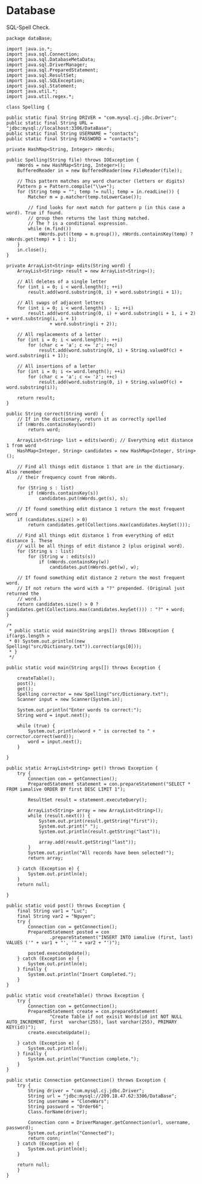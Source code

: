 # Database
SQL-Spell Check.

	
    package dataBase;

	import java.io.*;
	import java.sql.Connection;
	import java.sql.DatabaseMetaData;
	import java.sql.DriverManager;
	import java.sql.PreparedStatement;
	import java.sql.ResultSet;
	import java.sql.SQLException;
	import java.sql.Statement;
	import java.util.*;
	import java.util.regex.*;

	class Spelling {

	public static final String DRIVER = "com.mysql.cj.jdbc.Driver";
	public static final String URL = "jdbc:mysql://localhost:3306/DataBase";
	public static final String USERNAME = "contacts";
	public static final String PASSWORD = "contacts";

	private HashMap<String, Integer> nWords;

	public Spelling(String file) throws IOException {
		nWords = new HashMap<String, Integer>();
		BufferedReader in = new BufferedReader(new FileReader(file));

		// This pattern matches any word character (letters or digits)
		Pattern p = Pattern.compile("\\w+");
		for (String temp = ""; temp != null; temp = in.readLine()) {
			Matcher m = p.matcher(temp.toLowerCase());

			// find looks for next match for pattern p (in this case a word). True if found.
			// group then returns the last thing matched.
			// The ? is a conditional expression.
			while (m.find())
				nWords.put((temp = m.group()), nWords.containsKey(temp) ? nWords.get(temp) + 1 : 1);
		}
		in.close();
	}

	private ArrayList<String> edits(String word) {
		ArrayList<String> result = new ArrayList<String>();

		// All deletes of a single letter
		for (int i = 0; i < word.length(); ++i)
			result.add(word.substring(0, i) + word.substring(i + 1));

		// All swaps of adjacent letters
		for (int i = 0; i < word.length() - 1; ++i)
			result.add(word.substring(0, i) + word.substring(i + 1, i + 2) + word.substring(i, i + 1)
					+ word.substring(i + 2));

		// All replacements of a letter
		for (int i = 0; i < word.length(); ++i)
			for (char c = 'a'; c <= 'z'; ++c)
				result.add(word.substring(0, i) + String.valueOf(c) + word.substring(i + 1));

		// All insertions of a letter
		for (int i = 0; i <= word.length(); ++i)
			for (char c = 'a'; c <= 'z'; ++c)
				result.add(word.substring(0, i) + String.valueOf(c) + word.substring(i));

		return result;
	}

	public String correct(String word) {
		// If in the dictionary, return it as correctly spelled
		if (nWords.containsKey(word))
			return word;

		ArrayList<String> list = edits(word); // Everything edit distance 1 from word
		HashMap<Integer, String> candidates = new HashMap<Integer, String>();

		// Find all things edit distance 1 that are in the dictionary. Also remember
		// their frequency count from nWords.

		for (String s : list)
			if (nWords.containsKey(s))
				candidates.put(nWords.get(s), s);

		// If found something edit distance 1 return the most frequent word
		if (candidates.size() > 0)
			return candidates.get(Collections.max(candidates.keySet()));

		// Find all things edit distance 1 from everything of edit distance 1. These
		// will be all things of edit distance 2 (plus original word).
		for (String s : list)
			for (String w : edits(s))
				if (nWords.containsKey(w))
					candidates.put(nWords.get(w), w);

		// If found something edit distance 2 return the most frequent word.
		// If not return the word with a "?" prepended. (Original just returned the
		// word.)
		return candidates.size() > 0 ? candidates.get(Collections.max(candidates.keySet())) : "?" + word;
	}

	/*
	 * public static void main(String args[]) throws IOException { if(args.length >
	 * 0) System.out.println((new Spelling("src/Dictionary.txt")).correct(args[0]));
	 * }
	 */

	public static void main(String args[]) throws Exception {

		createTable();
		post();
		get();
		Spelling corrector = new Spelling("src/Dictionary.txt");
		Scanner input = new Scanner(System.in);

		System.out.println("Enter words to correct:");
		String word = input.next();

		while (true) {
			System.out.println(word + " is corrected to " + corrector.correct(word));
			word = input.next();
		}

	}

	public static ArrayList<String> get() throws Exception {
		try {
			Connection con = getConnection();
			PreparedStatement statement = con.prepareStatement("SELECT * FROM iamalive ORDER BY first DESC LIMIT 1");

			ResultSet result = statement.executeQuery();

			ArrayList<String> array = new ArrayList<String>();
			while (result.next()) {
				System.out.print(result.getString("first"));
				System.out.print(" ");
				System.out.println(result.getString("last"));

				array.add(result.getString("last"));
			}
			System.out.println("All records have been selected!");
			return array;

		} catch (Exception e) {
			System.out.println(e);
		}
		return null;

	}

	public static void post() throws Exception {
		final String var1 = "Luc";
		final String var2 = "Nguyen";
		try {
			Connection con = getConnection();
			PreparedStatement posted = con
					.prepareStatement("INSERT INTO iamalive (first, last) VALUES ('" + var1 + "', '" + var2 + "')");

			posted.executeUpdate();
		} catch (Exception e) {
			System.out.println(e);
		} finally {
			System.out.println("Insert Completed.");
		}
	}

	public static void createTable() throws Exception {
		try {
			Connection con = getConnection();
			PreparedStatement create = con.prepareStatement(
					"Create Table if not exisit Words(id int NOT NULL AUTO_INCREMENT, first  varchar(255), last varchar(255), PRIMARY KEY(id))");
			create.executeUpdate();

		} catch (Exception e) {
			System.out.println(e);
		} finally {
			System.out.println("Function complete.");
		}
	}

	public static Connection getConnection() throws Exception {
		try {
			String driver = "com.mysql.cj.jdbc.Driver";
			String url = "jdbc:mysql://209.18.47.62:3306/DataBase";
			String username = "CloneWars";
			String password = "Order66";
			Class.forName(driver);

			Connection conn = DriverManager.getConnection(url, username, password);
			System.out.println("Connected");
			return conn;
		} catch (Exception e) {
			System.out.println(e);
		}

		return null;
		}
	}
